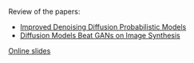
Review of the papers:

* [Improved Denoising Diffusion Probabilistic Models](https://arxiv.org/abs/2102.09672)
* [Diffusion Models Beat GANs on Image Synthesis](https://arxiv.org/abs/2105.05233)

[Online slides](slides/)
